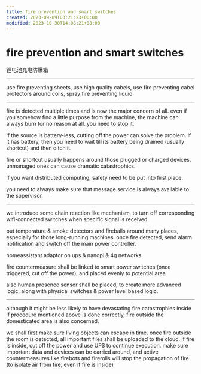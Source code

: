 ```yaml
---
title: fire prevention and smart switches
created: 2023-09-09T03:21:23+00:00
modified: 2023-10-30T14:08:21+08:00
---
```


# fire prevention and smart switches

锂电池充电防爆箱

----

use fire preventing sheets, use high quality cabels, use fire preventing cabel protectors around coils, spray fire preventing liquid

----

fire is detected multiple times and is now the major concern of all. even if you somehow find a little purpose from the machine, the machine can always burn for no reason at all. you need to stop it.

if the source is battery-less, cutting off the power can solve the problem. if it has battery, then you need to wait till its battery being drained (usually shortcut) and then ditch it.

fire or shortcut usually happens around those plugged or charged devices. unmanaged ones can cause dramatic catastrophics.

if you want distributed computing, safety need to be put into first place.

you need to always make sure that message service is always available to the supervisor.

----

we introduce some chain reaction like mechanism, to turn off corresponding wifi-connected switches when specific signal is received.

put temperature & smoke detectors and fireballs around many places, especially for those long-running machines. once fire detected, send alarm notification and switch off the main power controller.

homeassistant adaptor on ups & nanopi & 4g networks

fire countermeasure shall be linked to smart power switches (once triggered, cut off the power), and placed evenly to potential area

also human presence sensor shall be placed, to create more advanced logic, along with physical switches & power level based logic.

----

although it might be less likely to have devastating fire catastrophies inside if procedure mentioned above is done correctly, fire outside the domesticated area is also concerned.

we shall first make sure living objects can escape in time. once fire outside the room is detected, all important files shall be uploaded to the cloud. if fire is inside, cut off the power and use UPS to continue execution. make sure important data and devices can be carried around, and active countermeasures like firebots and firerolls will stop the propagation of fire (to isolate air from fire, even if fire is inside)
